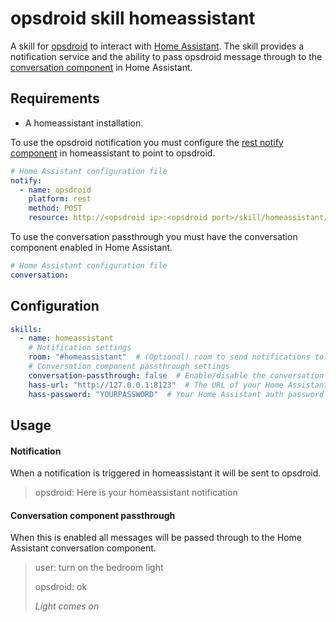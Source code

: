 # opsdroid skill homeassistant

A skill for [opsdroid](https://github.com/opsdroid/opsdroid) to interact with [Home Assistant](https://home-assistant.io/). The skill provides a notification service and the ability to
pass opsdroid message through to the [conversation component](https://www.home-assistant.io/components/conversation/) in Home Assistant.

## Requirements

- A homeassistant installation.

To use the opsdroid notification you must configure the [rest notify component](https://home-assistant.io/components/notify.rest/) in homeassistant to point to opsdroid.

```yaml
# Home Assistant configuration file
notify:
  - name: opsdroid
    platform: rest
    method: POST
    resource: http://<opsdroid ip>:<opsdroid port>/skill/homeassistant/notify
```

To use the conversation passthrough you must have the conversation component enabled in Home Assistant.

```yaml
# Home Assistant configuration file
conversation:
```

## Configuration

```yaml
skills:
  - name: homeassistant
    # Notification settings
    room: "#homeassistant"  # (Optional) room to send notifications to
    # Conversation component passthrough settings
    conversation-passthrough: false  # Enable/disable the conversation component passthrough
    hass-url: "http://127.0.0.1:8123"  # The URL of your Home Assistant
    hass-password: "YOURPASSWORD"  # Your Home Assistant auth password
```
## Usage

#### Notification

When a notification is triggered in homeassistant it will be sent to opsdroid.

> opsdroid: Here is your homeassistant notification

#### Conversation component passthrough

When this is enabled all messages will be passed through to the Home Assistant conversation component.

> user: turn on the bedroom light
>
> opsdroid: ok
>
> *Light comes on*
